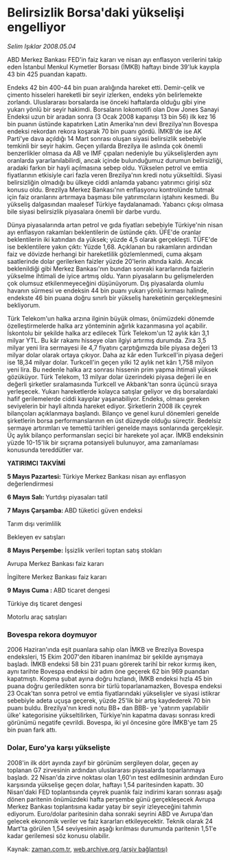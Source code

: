 # Belirsizlik Borsa'daki yükselişi engelliyor

*Selim Işıklar 2008.05.04*

<tr><td class="metin" colspan="2" style="padding-top: 20px; padding-left: 5px; padding-right: 10px;">ABD Merkez Bankası FED'in faiz kararı ve nisan ayı enflasyon verilerini takip eden İstanbul Menkul Kıymetler Borsası (İMKB) haftayı binde 39'luk kayıpla 43 bin 425 puandan kapattı.</td></tr><tr><td class="metin" colspan="2" style="padding-top: 20px; padding-left: 5px; padding-right: 10px;"><p>Endeks 42 bin 400-44 bin puan aralığında hareket etti. Demir-çelik ve çimento hisseleri hareketli bir seyir izlerken, endeks yön belirlemekte zorlandı. Uluslararası borsalarda ise önceki haftalarda olduğu gibi yine yukarı yönlü bir seyir hakimdi. Borsaların lokomotifi olan Dow Jones Sanayi Endeksi uzun bir aradan sonra (3 Ocak 2008 kapanışı 13 bin 56) ilk kez 16 bin puanın üstünde kapatırken Latin Amerika'nın devi Brezilya'nın Bovespa endeksi rekordan rekora koşarak 70 bin puanı gördü. İMKB'de ise AK Parti'ye dava açıldığı 14 Mart sonrası oluşan siyasi belirsizlik sebebiyle temkinli bir seyir hakim. Geçen yıllarda Brezilya ile aslında çok önemli benzerlikler olmasa da AB ve IMF çıpaları nedeniyle bu yükselişlerden aynı oranlarda yararlanılabilirdi, ancak içinde bulunduğumuz durumun belirsizliği, aradaki farkın bir hayli açılmasına sebep oldu. Yükselen petrol ve emtia fiyatlarının etkisiyle cari fazla veren Brezilya'nın kredi notu yükseltildi. Siyasi belirsizliğin olmadığı bu ülkeye ciddi anlamda yabancı yatırımcı girişi söz konusu oldu. Brezilya Merkez Bankası'nın enflasyonu kontrolünde tutmak için faiz oranlarını artırmaya başması bile yatırımcıların iştahını kesmedi. Bu yükseliş dalgasından maalesef Türkiye faydalanamadı. Yabancı çıkışı olmasa bile siyasi belirsizlik piyasalara önemli bir darbe vurdu. 
<p> Dünya piyasalarında artan petrol ve gıda fiyatları sebebiyle Türkiye'nin nisan ayı enflasyon rakamları beklentilerin de üstünde çıktı. ÜFE'de oranlar beklentilerin iki katından da yüksek; yüzde 4,5 olarak gerçekleşti. TÜFE'de ise beklentilere yakın çıktı: Yüzde 1,68. Açıklanan bu rakamların ardından faiz ve dövizde herhangi bir hareketlilik gözlemlenmedi, cuma akşam saatlerinde dolar gerilerken faizler yüzde 20'lerin altında kaldı. Ancak beklenildiği gibi Merkez Bankası'nın bundan sonraki kararlarında faizlerin yükselme ihtimali de iyice artmış oldu. Yarın piyasaların bu gelişmelerden çok olumsuz etkilenmeyeceğini düşünüyorum. Dış piyasalarda olumlu havanın sürmesi ve endeksin 44 bin puanı yukarı yönlü kırması halinde, endekste 46 bin puana doğru sınırlı bir yükseliş hareketinin gerçekleşmesini bekliyorum. 
<p> Türk Telekom'un halka arzına ilginin büyük olması, önümüzdeki dönemde özelleştirmelerde halka arz yönteminin ağırlık kazanmasına yol açabilir. İskontolu bir şekilde halka arz edilecek Türk Telekom'un 12 aylık kârı 3,1 milyar YTL. Bu kâr rakamı hisseye olan ilgiyi artırmış durumda. Zira 3,5 milyar yeni lira sermayesi ile 4,7 fiyatını çarptığımızda bile piyasa değeri 13 milyar dolar olarak ortaya çıkıyor. Daha az kâr eden Turkcell'in piyasa değeri ise 18,34 milyar dolar. Turkcell'in geçen yılki 12 aylık net kârı 1,758 milyon yeni lira. Bu nedenle halka arz sonrası hissenin prim yapma ihtimali yüksek gözüküyor. Türk Telekom, 13 milyar dolar üzerindeki piyasa değeri ile en değerli şirketler sıralamasında Turkcell ve Akbank'tan sonra üçüncü sıraya yerleşecek. Yukarı hareketlerde kolayca satışlar geliyor ve dış borsalardaki hafif gerilemelerde ciddi kayıplar yaşanabiliyor. Endeks, olması gereken seviyelerin bir hayli altında hareket ediyor. Şirketlerin 2008 ilk çeyrek bilançoları açıklanmaya başlandı. Bilanço ve genel kurul dönemleri genelde şirketlerin borsa performanslarının en üst düzeyde olduğu süreçtir. Bedelsiz sermaye artırımları ve temettü tarihleri genelde mayıs sonlarında gerçekleşir. Üç aylık bilanço performansları seçici bir harekete yol açar. İMKB endeksinin yüzde 10-15'lik bir sıçrama potansiyeli bulunuyor, ama zamanlaması konusunda tereddütler var.
<p><b>YATIRIMCI TAKVİMİ</b>
<p><b>5 Mayıs Pazartesi: </b>Türkiye Merkez Bankası nisan ayı enflasyon değerlendirmesi
<p><b>6 Mayıs Salı: </b>Yurtdışı piyasaları tatil
<p><b>7 Mayıs Çarşamba: </b> ABD tüketici güven endeksi 
<p>Tarım dışı verimlilik 
<p>Bekleyen ev satışları
<p><b>8 Mayıs Perşembe:</b> İşsizlik verileri toptan satış stokları 
<p>Avrupa Merkez Bankası faiz kararı
<p>İngiltere Merkez Bankası faiz kararı
<p><b>9 Mayıs Cuma : </b>ABD ticaret dengesi
<p>Türkiye dış ticaret dengesi
<p>Motorlu araç satışları
<p><h3>Bovespa rekora doymuyor</h3>
<p>2006 Haziran'ında eşit puanlara sahip olan İMKB ve Brezilya Bovespa endeksleri, 15 Ekim 2007'den itibaren inanılmaz bir şekilde ayrışmaya başladı. İMKB endeksi 58 bin 231 puanı görerek tarihî bir rekor kırmış iken, aynı tarihte Bovespa endeksi bir adım öne geçerek 62 bin 969 puandan kapatmıştı. Kopma şubat ayına doğru hızlandı, İMKB endeksi hızla 45 bin puana doğru geriledikten sonra bir türlü toparlanamazken, Bovespa endeksi 23 Ocak'tan sonra petrol ve emtia fiyatlarındaki yükselişler ve siyasi istikrar sebebiyle adeta uçuşa geçerek, yüzde 25'lik bir artış kaydederek 70 bin puanı buldu. Brezilya'nın kredi notu BB+ dan BBB- ye 'yatırım yapılabilir ülke' kategorisine yükseltilirken, Türkiye'nin kapatma davası sonrası kredi görünümü negatife çevrildi. Bovespa, iki yıl öncesine göre İMKB'ye tam 25 bin puan fark attı.
<p><h3>Dolar, Euro'ya karşı yükselişte</h3>
<p>2008'in ilk dört ayında zayıf bir görünüm sergileyen dolar, geçen ay toplanan G7 zirvesinin ardından uluslararası piyasalarda toparlanmaya başladı. 22 Nisan'da zirve noktası olan 1,60'ın test edilmesinin ardından Euro karşısında yükselişe geçen dolar, haftayı 1,54 paritesinden kapattı. 30 Nisan'daki FED toplantısında çeyrek puanlık faiz indirimi kararı sonrası aşağı dönen paritenin önümüzdeki hafta perşembe günü gerçekleşecek Avrupa Merkez Bankası toplantısına kadar yatay bir seyir izleyeceğini tahmin ediyorum. Euro/dolar paritesinin daha sonraki seyrini ABD ve Avrupa'dan gelecek ekonomik veriler ve faiz kararları etkileyecektir. Teknik olarak 24 Mart'ta görülen 1,54 seviyesinin aşağı kırılması durumunda paritenin 1,51'e kadar gerilemesi söz konusu olabilir.<br/></p></p></p></p></p></p></p></p></p></p></p></p></p></p></p></p></p></p></p></td></tr>

Kaynak: [zaman.com.tr](http://zaman.com.tr/yazar.do?yazino=684910), [web.archive.org (arşiv bağlantısı)](http://web.archive.org/web/20080506075004/http://www.zaman.com.tr:80/yazar.do?yazino=684910)
